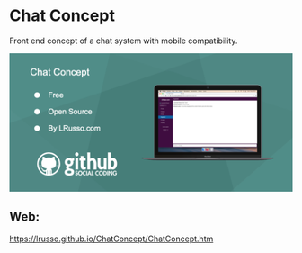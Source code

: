 # Chat Concept

Front end concept of a chat system with mobile compatibility.

![alt screenshot](https://raw.githubusercontent.com/lrusso/ChatConcept/main/ChatConcept.png)

## Web:

https://lrusso.github.io/ChatConcept/ChatConcept.htm
